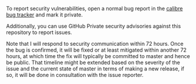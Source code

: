 To report security vulnerabilities, open a normal bug report in the
[calibre bug tracker](https://calibre-ebook.com/bugs) and mark it private.

Additionally, you can use GitHub Private security advisories against this
repository to report issues.

Note that I will respond to security communication within 72 hours. Once
the bug is confirmed, it will be fixed or at least mitigated within another 72
hours, at which time the fix will typically be committed to master and hence be
public. That timeline might be extended based on the severity of the issue and the
current state of master in terms of making a new release, if so, it will be
done in consultation with the issue reporter.
